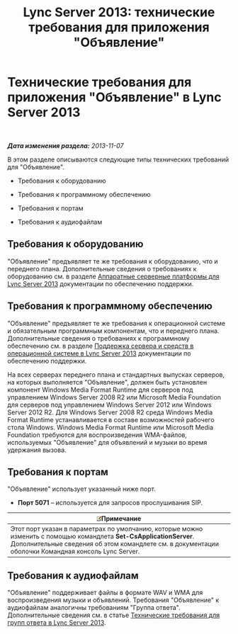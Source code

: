 ﻿---
title: 'Lync Server 2013: технические требования для приложения "Объявление"'
TOCTitle: Технические требования для приложения "Объявление"
ms:assetid: fbd8c204-3765-4b22-a0c9-a781b5126366
ms:mtpsurl: https://technet.microsoft.com/ru-ru/library/JJ205413(v=OCS.15)
ms:contentKeyID: 49311748
ms.date: 07/21/2017
mtps_version: v=OCS.15
ms.translationtype: HT
---

# Технические требования для приложения \"Объявление\" в Lync Server 2013

 

_**Дата изменения раздела:** 2013-11-07_

В этом разделе описываются следующие типы технических требований для "Объявление".

  - Требования к оборудованию

  - Требования к программному обеспечению

  - Требования к портам

  - Требования к аудиофайлам

## Требования к оборудованию

"Объявление" предъявляет те же требования к оборудованию, что и переднего плана. Дополнительные сведения о требованиях к оборудованию см. в разделе [Аппаратные серверные платформы для Lync Server 2013](lync-server-2013-server-hardware-platforms.md) документации по обеспечению поддержки.

## Требования к программному обеспечению

"Объявление" предъявляет те же требования к операционной системе и обязательным программным компонентам, что и переднего плана. Дополнительные сведения о требованиях к программному обеспечению см. в разделе [Поддержка сервера и средств в операционной системе в Lync Server 2013](lync-server-2013-server-and-tools-operating-system-support.md) документации по обеспечению поддержки.

На всех серверах переднего плана и стандартных выпусках серверов, на которых выполняется "Объявление", должен быть установлен компонент Windows Media Format Runtime для серверов под управлением Windows Server 2008 R2 или Microsoft Media Foundation для серверов под управлением Windows Server 2012 или Windows Server 2012 R2. Для Windows Server 2008 R2 среда Windows Media Format Runtime устанавливается в составе возможностей рабочего стола Windows. Windows Media Format Runtime или Microsoft Media Foundation требуются для воспроизведения WMA-файлов, используемых "Объявление" для объявлений и музыки во время удержания вызова.

## Требования к портам

"Объявление" использует указанный ниже порт.

  - **Порт 5071** – используется для запросов прослушивания SIP.

<table>
<thead>
<tr class="header">
<th><img src="images/Gg398412.note(OCS.15).gif" title="note" alt="note" />Примечание</th>
</tr>
</thead>
<tbody>
<tr class="odd">
<td>Этот порт указан в параметрах по умолчанию, которые можно изменить с помощью командлета <strong>Set-CsApplicationServer</strong>. Дополнительные сведения об этом командлете см. в документации оболочки Командная консоль Lync Server.</td>
</tr>
</tbody>
</table>


## Требования к аудиофайлам

"Объявление" поддерживает файлы в формате WAV и WMA для воспроизведения музыки и объявлений. Требования "Объявление" к аудиофайлам аналогичны требованиям "Группа ответа". Дополнительные сведения см. в статье [Технические требования для групп ответа в Lync Server 2013](lync-server-2013-technical-requirements-for-response-group.md).

